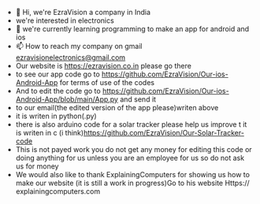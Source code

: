 - 👋 Hi, we're EzraVision a company in India  
- we're interested in electronics
- 🌱 we're currently learning programming to make an app for android and ios
- 📫 How to reach my company on gmail ezravisionelectronics@gmail.com 
- Our website is https://ezravision.co.in please go there 
- to see our app code go to https://github.com/EzraVision/Our-ios-Android-App for terms of use of the codes 
- And to edit the code go to https://github.com/EzraVision/Our-ios-Android-App/blob/main/App.py and send it 
- to our email(the edited version of the app please)writen above
- it is writen in python(.py)
- there is also arduino code for a solar tracker please help us improve t it is writen in c (i think)https://github.com/EzraVision/Our-Solar-Tracker-code
- This is not payed work you do not get any money for editing this code or doing anything for us unless you are an employee for us so do not ask us for money
- We would also like to thank ExplainingComputers for showing us how to make our website (it is still a work in progress)Go to his website Https:// explainingcomputers.com
